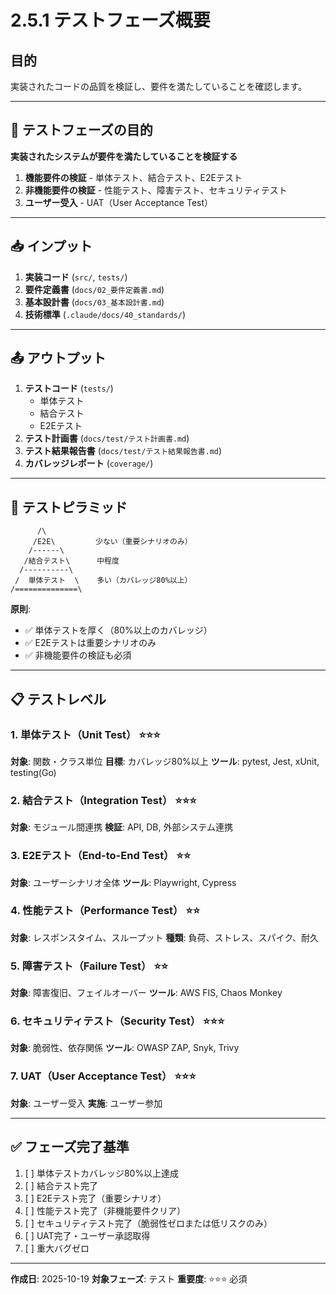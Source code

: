 # 2.5.1 テストフェーズ概要

## 目的

実装されたコードの品質を検証し、要件を満たしていることを確認します。

---

## 🎯 テストフェーズの目的

**実装されたシステムが要件を満たしていることを検証する**

1. **機能要件の検証** - 単体テスト、結合テスト、E2Eテスト
2. **非機能要件の検証** - 性能テスト、障害テスト、セキュリティテスト
3. **ユーザー受入** - UAT（User Acceptance Test）

---

## 📥 インプット

1. **実装コード** (`src/`, `tests/`)
2. **要件定義書** (`docs/02_要件定義書.md`)
3. **基本設計書** (`docs/03_基本設計書.md`)
4. **技術標準** (`.claude/docs/40_standards/`)

---

## 📤 アウトプット

1. **テストコード** (`tests/`)
   - 単体テスト
   - 結合テスト
   - E2Eテスト
2. **テスト計画書** (`docs/test/テスト計画書.md`)
3. **テスト結果報告書** (`docs/test/テスト結果報告書.md`)
4. **カバレッジレポート** (`coverage/`)

---

## 🔄 テストピラミッド

```
      /\
     /E2E\         少ない（重要シナリオのみ）
    /------\
   /結合テスト\      中程度
  /----------\
 /  単体テスト  \    多い（カバレッジ80%以上）
/==============\
```

**原則**:
- ✅ 単体テストを厚く（80%以上のカバレッジ）
- ✅ E2Eテストは重要シナリオのみ
- ✅ 非機能要件の検証も必須

---

## 📋 テストレベル

### 1. 単体テスト（Unit Test） ⭐⭐⭐

**対象**: 関数・クラス単位
**目標**: カバレッジ80%以上
**ツール**: pytest, Jest, xUnit, testing(Go)

### 2. 結合テスト（Integration Test） ⭐⭐⭐

**対象**: モジュール間連携
**検証**: API, DB, 外部システム連携

### 3. E2Eテスト（End-to-End Test） ⭐⭐

**対象**: ユーザーシナリオ全体
**ツール**: Playwright, Cypress

### 4. 性能テスト（Performance Test） ⭐⭐

**対象**: レスポンスタイム、スループット
**種類**: 負荷、ストレス、スパイク、耐久

### 5. 障害テスト（Failure Test） ⭐⭐

**対象**: 障害復旧、フェイルオーバー
**ツール**: AWS FIS, Chaos Monkey

### 6. セキュリティテスト（Security Test） ⭐⭐⭐

**対象**: 脆弱性、依存関係
**ツール**: OWASP ZAP, Snyk, Trivy

### 7. UAT（User Acceptance Test） ⭐⭐⭐

**対象**: ユーザー受入
**実施**: ユーザー参加

---

## ✅ フェーズ完了基準

1. [ ] 単体テストカバレッジ80%以上達成
2. [ ] 結合テスト完了
3. [ ] E2Eテスト完了（重要シナリオ）
4. [ ] 性能テスト完了（非機能要件クリア）
5. [ ] セキュリティテスト完了（脆弱性ゼロまたは低リスクのみ）
6. [ ] UAT完了・ユーザー承認取得
7. [ ] 重大バグゼロ

---

**作成日**: 2025-10-19
**対象フェーズ**: テスト
**重要度**: ⭐⭐⭐ 必須
